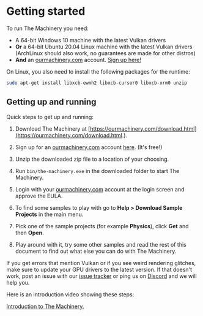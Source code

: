 # Getting started

To run The Machinery you need:

- A 64-bit Windows 10 machine with the latest Vulkan drivers
- **Or** a 64-bit Ubuntu 20.04 Linux machine with the latest Vulkan drivers (ArchLinux should also work, no guarantees are made for other distros)
- **And** an [ourmachinery.com](https://ourmachinery.com/) account. [Sign up here!](https://ourmachinery.com/sign-up.html)

On Linux, you also need to install the following packages for the runtime:

~~~bash
sudo apt-get install libxcb-ewmh2 libxcb-cursor0 libxcb-xrm0 unzip
~~~

## Getting up and running

Quick steps to get up and running:

1. Download The Machinery at [https://ourmachinery.com/download.html](https://ourmachinery.com/download.html.).

2. Sign up for an [ourmachinery.com](https://ourmachinery.com/) account [here](https://ourmachinery.com/sign-up.html). (It's free!)

3. Unzip the downloaded zip file to a location of your choosing.

4. Run `bin/the-machinery.exe` in the downloaded folder to start The Machinery.

5. Login with your [ourmachinery.com](https://ourmachinery.com/) account at the login screen and approve the EULA.

6. To find some samples to play with go to **Help > Download Sample Projects** in the main menu.

7. Pick one of the sample projects (for example **Physics**), click **Get** and then **Open**.

8. Play around with it, try some other samples and read the rest of this document to find out what
   else you can do with The Machinery.

If you get errors that mention Vulkan or if you see weird rendering glitches, make sure to update
your GPU drivers to the latest version. If that doesn't work, post an issue with our [issue
tracker](https://github.com/OurMachinery/themachinery-public/issues) or ping us on
[Discord](https://discord.gg/uJtkbVr) and we will help you.

Here is an introduction video showing these steps:

[Introduction to The Machinery.](https://www.youtube.com/watch?v=oQGghpCqBhI&list=PLjhMvDI5f-Iox5sKvVFGWKB9DdCiei-8L)
